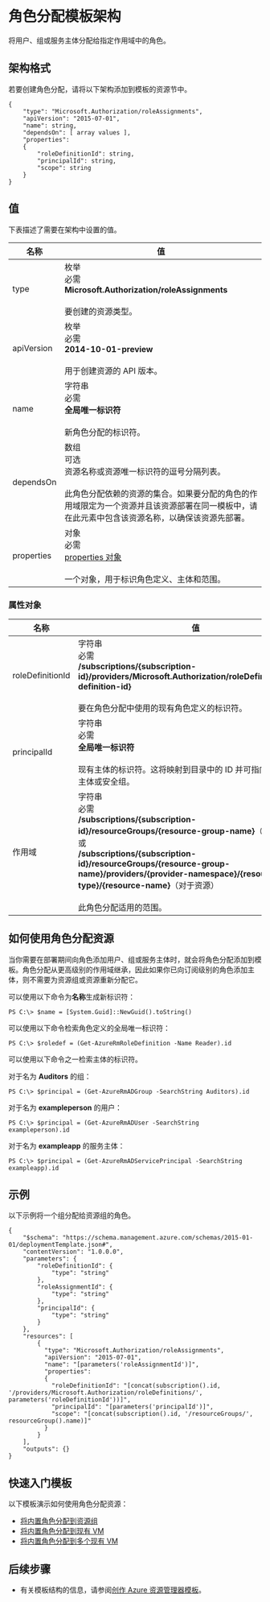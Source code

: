 <properties
   pageTitle="用于角色分配的资源管理器模板 | Azure"
   description="介绍用于通过模板部署角色分配的资源管理器架构。"
   services="azure-resource-manager"
   documentationCenter="na"
   authors="tfitzmac"
   manager="timlt"
   editor=""/>

<tags
   ms.service="azure-resource-manager"
   ms.devlang="na"
   ms.topic="article"
   ms.tgt_pltfrm="na"
   ms.workload="na"
   ms.date="10/03/2016"
   wacn.date="05/05/2016"
   ms.author="tomfitz"/>

# 角色分配模板架构

将用户、组或服务主体分配给指定作用域中的角色。

## 架构格式

若要创建角色分配，请将以下架构添加到模板的资源节中。
    
    {
        "type": "Microsoft.Authorization/roleAssignments",
        "apiVersion": "2015-07-01",
        "name": string,
        "dependsOn": [ array values ],
        "properties":
        {
            "roleDefinitionId": string,
            "principalId": string,
            "scope": string
        }
    }

## 值

下表描述了需要在架构中设置的值。

| 名称 | 值 |
| ---- | ---- |
| type | 枚举<br />必需<br />**Microsoft.Authorization/roleAssignments**<br /><br />要创建的资源类型。 |
| apiVersion | 枚举<br />必需<br />**2014-10-01-preview**<br /><br />用于创建资源的 API 版本。 |  
| name | 字符串<br />必需<br />**全局唯一标识符**<br /><br />新角色分配的标识符。 |
| dependsOn | 数组<br />可选<br />资源名称或资源唯一标识符的逗号分隔列表。<br /><br />此角色分配依赖的资源的集合。如果要分配的角色的作用域限定为一个资源并且该资源部署在同一模板中，请在此元素中包含该资源名称，以确保该资源先部署。 | 
| properties | 对象<br />必需<br />[properties 对象](#properties)<br /><br />一个对象，用于标识角色定义、主体和范围。 |  

<a id="properties"></a>
### 属性对象

| 名称 | 值 |
| ------- | ---- |
| roleDefinitionId | 字符串<br />必需<br /> **/subscriptions/{subscription-id}/providers/Microsoft.Authorization/roleDefinitions/{role-definition-id}**<br /><br />要在角色分配中使用的现有角色定义的标识符。 |
| principalId | 字符串<br />必需<br />**全局唯一标识符**<br /><br />现有主体的标识符。这将映射到目录中的 ID 并可指向用户、服务主体或安全组。 |
| 作用域 | 字符串<br />必需<br />**/subscriptions/{subscription-id}/resourceGroups/{resource-group-name}**（对于资源组）或<br />**/subscriptions/{subscription-id}/resourceGroups/{resource-group-name}/providers/{provider-namespace}/{resource-type}/{resource-name}**（对于资源）<br /><br />此角色分配适用的范围。 |


## 如何使用角色分配资源

当你需要在部署期间向角色添加用户、组或服务主体时，就会将角色分配添加到模板。角色分配从更高级别的作用域继承，因此如果你已向订阅级别的角色添加主体，则不需要为资源组或资源重新分配它。

可以使用以下命令为**名称**生成新标识符：

    PS C:\> $name = [System.Guid]::NewGuid().toString()

可以使用以下命令检索角色定义的全局唯一标识符：

    PS C:\> $roledef = (Get-AzureRmRoleDefinition -Name Reader).id

可以使用以下命令之一检索主体的标识符。

对于名为 **Auditors** 的组：

    PS C:\> $principal = (Get-AzureRmADGroup -SearchString Auditors).id

对于名为 **exampleperson** 的用户：

    PS C:\> $principal = (Get-AzureRmADUser -SearchString exampleperson).id

对于名为 **exampleapp** 的服务主体：

    PS C:\> $principal = (Get-AzureRmADServicePrincipal -SearchString exampleapp).id 
 

## 示例

以下示例将一个组分配给资源组的角色。

    {
        "$schema": "https://schema.management.azure.com/schemas/2015-01-01/deploymentTemplate.json#",
        "contentVersion": "1.0.0.0",
        "parameters": {
            "roleDefinitionId": {
                "type": "string"
            },
            "roleAssignmentId": {
                "type": "string"
            },
            "principalId": {
                "type": "string"
            }
        },
        "resources": [
            {
              "type": "Microsoft.Authorization/roleAssignments",
              "apiVersion": "2015-07-01",
              "name": "[parameters('roleAssignmentId')]",
              "properties":
              {
                "roleDefinitionId": "[concat(subscription().id, '/providers/Microsoft.Authorization/roleDefinitions/', parameters('roleDefinitionId'))]",
                "principalId": "[parameters('principalId')]",
                "scope": "[concat(subscription().id, '/resourceGroups/', resourceGroup().name)]"
              }
            }
        ],
        "outputs": {}
    }

## 快速入门模板

以下模板演示如何使用角色分配资源：

- [将内置角色分配到资源组](https://github.com/Azure/azure-quickstart-templates/tree/master/101-rbac-builtinrole-resourcegroup)
- [将内置角色分配到现有 VM](https://github.com/Azure/azure-quickstart-templates/tree/master/101-rbac-builtinrole-virtualmachine)
- [将内置角色分配到多个现有 VM](https://github.com/Azure/azure-quickstart-templates/tree/master/201-rbac-builtinrole-multipleVMs)

## 后续步骤

- 有关模板结构的信息，请参阅[创作 Azure 资源管理器模板](/documentation/articles/resource-group-authoring-templates/)。

<!---HONumber=Mooncake_0425_2016-->